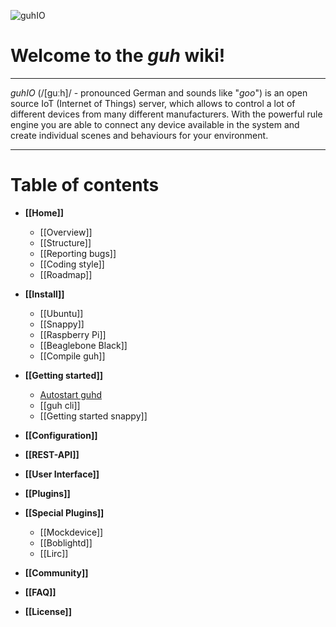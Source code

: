 
![guhIO](http://guh.guru/downloads/press/guhIO.png)

# Welcome to the *guh* wiki!
--------------------------------------------
*guhIO* (/[guːh]/ - pronounced German and sounds like "*goo*") is an open source IoT (Internet of Things) server, which allows to control a lot of different devices from many different manufacturers. With the powerful rule engine you are able to connect any device available in the system and create individual scenes and behaviours for your environment.

--------------------------------------------
# Table of contents
* **[[Home]]**
    * [[Overview]]
    * [[Structure]]
    * [[Reporting bugs]]
    * [[Coding style]]
    * [[Roadmap]]

* **[[Install]]**
    * [[Ubuntu]]
    * [[Snappy]]
    * [[Raspberry Pi]]
    * [[Beaglebone Black]]
    * [[Compile guh]]

* **[[Getting started]]**
    * [Autostart guhd](https://github.com/guh/guh/wiki/Getting-started#autostart-guhd)
    * [[guh cli]]
    * [[Getting started snappy]]

* **[[Configuration]]**

* **[[REST-API]]**

* **[[User Interface]]**

* **[[Plugins]]**

* **[[Special Plugins]]**
    * [[Mockdevice]]
    * [[Boblightd]]
    * [[Lirc]]

* **[[Community]]**

* **[[FAQ]]**

* **[[License]]**

    










